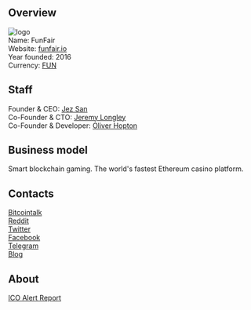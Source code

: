 ## Overview
![logo](../projects/logo/funfair.png)  
Name: FunFair  
Website: [funfair.io](https://funfair.io/)  
Year founded: 2016  
Currency: [FUN](https://coinmarketcap.com/assets/funfair/)  
## Staff
Founder & CEO: [Jez San](../people/jez_san.md)  
Co-Founder & CTO: [Jeremy Longley](../people/jeremy_longley.md)  
Co-Founder & Developer: [Oliver Hopton](../people/oliver_hopton.md)  
## Business model
Smart blockchain gaming. The world's fastest Ethereum casino platform.
## Contacts
[Bitcointalk](https://bitcointalk.org/index.php?topic=1968383.0)  
[Reddit](https://www.reddit.com/r/FunfairTech/)  
[Twitter](https://twitter.com/FunFairTech)  
[Facebook](https://www.facebook.com/groups/148397155706069/)  
[Telegram](https://t.me/FunFairTech/)  
[Blog](https://funfair.io/blog/)  
## About 
[ICO Alert Report](https://www.icoalert.com/ICO-Alert-Report-FUNFAIR.pdf)
